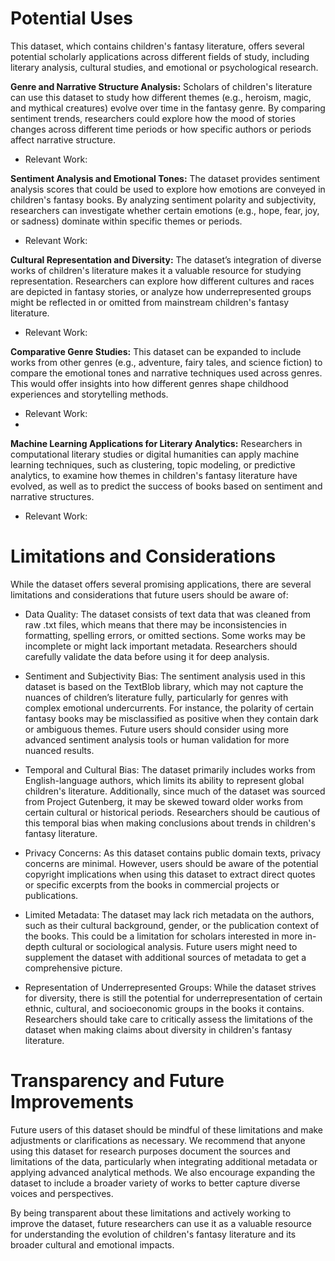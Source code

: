 # Potential Uses

This dataset, which contains children's fantasy literature, offers several potential scholarly applications across different fields of study, including literary analysis, cultural studies, and emotional or psychological research. 

**Genre and Narrative Structure Analysis:**  Scholars of children's literature can use this dataset to study how different themes (e.g., heroism, magic, and mythical creatures) evolve over time in the fantasy genre. By comparing sentiment trends, researchers could explore how the mood of stories changes across different time periods or how specific authors or periods affect narrative structure.

- Relevant Work:
  
**Sentiment Analysis and Emotional Tones:**  The dataset provides sentiment analysis scores that could be used to explore how emotions are conveyed in children's fantasy books. By analyzing sentiment polarity and subjectivity, researchers can investigate whether certain emotions (e.g., hope, fear, joy, or sadness) dominate within specific themes or periods.

- Relevant Work:
  
**Cultural Representation and Diversity:** The dataset’s integration of diverse works of children's literature makes it a valuable resource for studying representation. Researchers can explore how different cultures and races are depicted in fantasy stories, or analyze how underrepresented groups might be reflected in or omitted from mainstream children's fantasy literature.

- Relevant Work: 

**Comparative Genre Studies:** This dataset can be expanded to include works from other genres (e.g., adventure, fairy tales, and science fiction) to compare the emotional tones and narrative techniques used across genres. This would offer insights into how different genres shape childhood experiences and storytelling methods.

- Relevant Work:
- 
**Machine Learning Applications for Literary Analytics:** Researchers in computational literary studies or digital humanities can apply machine learning techniques, such as clustering, topic modeling, or predictive analytics, to examine how themes in children's fantasy literature have evolved, as well as to predict the success of books based on sentiment and narrative structures.

- Relevant Work: 

# Limitations and Considerations

While the dataset offers several promising applications, there are several limitations and considerations that future users should be aware of:

- Data Quality: The dataset consists of text data that was cleaned from raw .txt files, which means that there may be inconsistencies in formatting, spelling errors, or omitted sections. Some works may be incomplete or might lack important metadata. Researchers should carefully validate the data before using it for deep analysis.

- Sentiment and Subjectivity Bias: The sentiment analysis used in this dataset is based on the TextBlob library, which may not capture the nuances of children’s literature fully, particularly for genres with complex emotional undercurrents. For instance, the polarity of certain fantasy books may be misclassified as positive when they contain dark or ambiguous themes. Future users should consider using more advanced sentiment analysis tools or human validation for more nuanced results.

- Temporal and Cultural Bias: The dataset primarily includes works from English-language authors, which limits its ability to represent global children's literature. Additionally, since much of the dataset was sourced from Project Gutenberg, it may be skewed toward older works from certain cultural or historical periods. Researchers should be cautious of this temporal bias when making conclusions about trends in children's fantasy literature.

- Privacy Concerns: As this dataset contains public domain texts, privacy concerns are minimal. However, users should be aware of the potential copyright implications when using this dataset to extract direct quotes or specific excerpts from the books in commercial projects or publications.

- Limited Metadata: The dataset may lack rich metadata on the authors, such as their cultural background, gender, or the publication context of the books. This could be a limitation for scholars interested in more in-depth cultural or sociological analysis. Future users might need to supplement the dataset with additional sources of metadata to get a comprehensive picture.

- Representation of Underrepresented Groups: While the dataset strives for diversity, there is still the potential for underrepresentation of certain ethnic, cultural, and socioeconomic groups in the books it contains. Researchers should take care to critically assess the limitations of the dataset when making claims about diversity in children's fantasy literature.

# Transparency and Future Improvements

Future users of this dataset should be mindful of these limitations and make adjustments or clarifications as necessary. We recommend that anyone using this dataset for research purposes document the sources and limitations of the data, particularly when integrating additional metadata or applying advanced analytical methods. We also encourage expanding the dataset to include a broader variety of works to better capture diverse voices and perspectives.

By being transparent about these limitations and actively working to improve the dataset, future researchers can use it as a valuable resource for understanding the evolution of children's fantasy literature and its broader cultural and emotional impacts.
